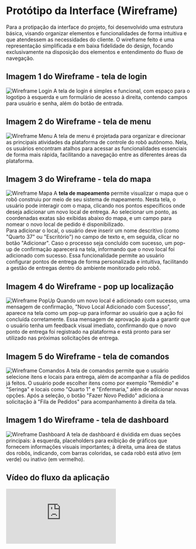 # Protótipo da Interface (Wireframe)

Para a protipação da interface do projeto, foi desenvolvido uma estrutura básica, visando organizar elementos e funcionalidades de forma intuitiva e que atendessem as necessidades do cliente. O wireframe feito é uma representação simplificada e em baixa fidelidade do design, focando exclusivamente na disposição dos elementos e entendimento do fluxo de navegação.

## Imagem 1 do Wireframe - tela de login
![Wireframe Login](/img/wireframe_login.png)
A tela de login é simples e funcional, com espaço para o logotipo à esquerda e um formulário de acesso à direita, contendo campos para usuário e senha, além do botão de entrada.

## Imagem 2 do Wireframe - tela de menu
![Wireframe Menu](/img/wireframe_menu.png)
A tela de menu é projetada para organizar e direcionar as principais atividades da plataforma de controle do robô autônomo. Nela, os usuários encontram atalhos para acessar as funcionalidades essenciais de forma mais rápida, facilitando a navegação entre as diferentes áreas da plataforma.

## Imagem 3 do Wireframe - tela do mapa
![Wireframe Mapa](/img/wireframe_mapa.png)
A **tela de mapeamento** permite visualizar o mapa que o robô construiu por meio de seu sistema de mapeamento. Nesta tela, o usuário pode interagir com o mapa, clicando nos pontos específicos onde deseja adicionar um novo local de entrega. Ao selecionar um ponto, as coordenadas exatas são exibidas abaixo do mapa, e um campo para nomear o novo local de pedido é disponibilizado.<br/>
Para adicionar o local, o usuário deve inserir um nome descritivo (como "Quarto 37" ou "Escritório") no campo de texto e, em seguida, clicar no botão "Adicionar". Caso o processo seja concluído com sucesso, um pop-up de confirmação aparecerá na tela, informando que o novo local foi adicionado com sucesso. Essa funcionalidade permite ao usuário configurar pontos de entrega de forma personalizada e intuitiva, facilitando a gestão de entregas dentro do ambiente monitorado pelo robô.

## Imagem 4 do Wireframe - pop up localização
![Wireframe PopUp](/img/wireframe_popup.png)
Quando um novo local é adicionado com sucesso, uma mensagem de confirmação, "Novo Local Adicionado com Sucesso", aparece na tela como um pop-up para informar ao usuário que a ação foi concluída corretamente. Essa mensagem de aprovação ajuda a garantir que o usuário tenha um feedback visual imediato, confirmando que o novo ponto de entrega foi registrado na plataforma e está pronto para ser utilizado nas próximas solicitações de entrega.

## Imagem 5 do Wireframe - tela de comandos
![Wireframe Comandos](/img/wireframe_comandos.png)
A tela de comandos permite que o usuário selecione itens e locais para entrega, além de acompanhar a fila de pedidos já feitos. O usuário pode escolher itens como por exemplo "Remédio" e "Seringa" e locais como "Quarto 1" e "Enfermaria," além de adicionar novas opções. Após a seleção, o botão "Fazer Novo Pedido" adiciona a solicitação à "Fila de Pedidos" para acompanhamento à direita da tela.

## Imagem 1 do Wireframe - tela de dashboard
![Wireframe Dashboard](/img/wireframe_dashboard.png)
A tela de dashboard é dividida em duas seções principais: à esquerda, placeholders para exibição de gráficos que fornecem informações visuais importantes; à direita, uma área de status dos robôs, indicando, com barras coloridas, se cada robô está ativo (em verde) ou inativo (em vermelho).

## Vídeo do fluxo da aplicação

<iframe src="https://www.youtube.com/embed/gbWYPmaCc1A" title="sla" frameborder="0" allow="accelerometer; autoplay; clipboard-write; encrypted-media; gyroscope; picture-in-picture; web-share" referrerpolicy="strict-origin-when-cross-origin" allowfullscreen></iframe>